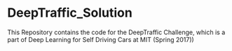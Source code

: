 # DeepTraffic_Solution
This Repository contains the code for the DeepTraffic Challenge, which is a part of Deep Learning for Self Driving Cars at MIT (Spring 2017))
